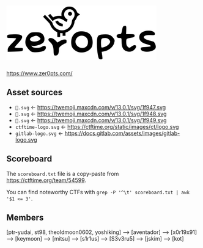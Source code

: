 # ![zer0pts](./public/assets/zer0pts.svg)

https://www.zer0pts.com/

## Asset sources

* `🥇.svg` ← https://twemoji.maxcdn.com/v/13.0.1/svg/1f947.svg
* `🥈.svg` ← https://twemoji.maxcdn.com/v/13.0.1/svg/1f948.svg
* `🥉.svg` ← https://twemoji.maxcdn.com/v/13.0.1/svg/1f949.svg
* `ctftime-logo.svg` ← https://ctftime.org/static/images/ct/logo.svg
* `gitlab-logo.svg` ← https://docs.gitlab.com/assets/images/gitlab-logo.svg

## Scoreboard

The `scoreboard.txt` file is a copy-paste from <https://ctftime.org/team/54599>.

You can find noteworthy CTFs with `grep -P '^\t' scoreboard.txt | awk '$1 <= 3'`.

## Members

[ptr-yudai, st98, theoldmoon0602, yoshiking] --> [aventador] --> [x0r19x91] --> [keymoon] --> [mitsu] --> [s1r1us] --> [S3v3ru5] --> [jskim] --> [kot]
